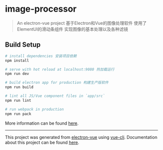 # image-processor

> An electron-vue project
> 基于Electron和Vue的图像处理软件 使用了ElementUI的滑动条组件
> 实现图像的基本处理以及各种滤镜

## Build Setup

``` bash
# install dependencies 安装项目依赖
npm install

# serve with hot reload at localhost:9080 热加载运行
npm run dev

# build electron app for production 构建生产版软件
npm run build

# lint all JS/Vue component files in `app/src`
npm run lint

# run webpack in production
npm run pack
```
More information can be found [here](https://simulatedgreg.gitbooks.io/electron-vue/content/docs/npm_scripts.html).

---

This project was generated from [electron-vue](https://github.com/SimulatedGREG/electron-vue) using [vue-cli](https://github.com/vuejs/vue-cli). Documentation about this project can be found [here](https://simulatedgreg.gitbooks.io/electron-vue/content/index.html).
